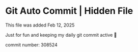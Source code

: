 # Git Auto Commit | Hidden File

This file was added Feb 12, 2025

Just for fun and keeping my daily git commit active 🤪

commit number: 308524
